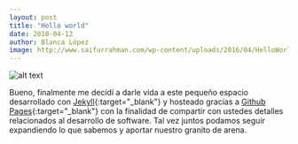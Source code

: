 ```yaml
---
layout: post
title: "Hello world"
date: 2018-04-12
author: Blanca López
image: http://www.saifurrahman.com/wp-content/uploads/2016/04/HelloWorld.jpg
---
```


![alt text]({{page.image}} "Hello world")

Bueno, finalmente me decidí a darle vida a este pequeño espacio desarrollado con [Jekyll](http://jekyllrb.com){:target="_blank"} y hosteado gracías a [Github Pages](https://pages.github.com/){:target="_blank"} con la finalidad de compartir con ustedes detalles relacionados al desarrollo de software. Tal vez juntos podamos seguir expandiendo lo que sabemos y aportar nuestro granito de arena. 

